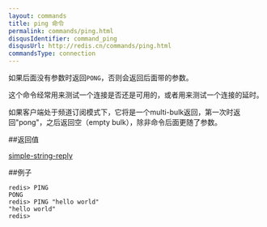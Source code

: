 ```yaml
---
layout: commands
title: ping 命令
permalink: commands/ping.html
disqusIdentifier: command_ping
disqusUrl: http://redis.cn/commands/ping.html
commandsType: connection
---
```


如果后面没有参数时返回`PONG`，否则会返回后面带的参数。

这个命令经常用来测试一个连接是否还是可用的，或者用来测试一个连接的延时。

如果客户端处于频道订阅模式下，它将是一个multi-bulk返回，第一次时返回"pong"，之后返回空（empty bulk），除非命令后面更随了参数。

##返回值

[simple-string-reply](/topics/protocol.html#simple-string-reply)

##例子

	redis> PING
	PONG
	redis> PING "hello world"
	"hello world"
	redis>